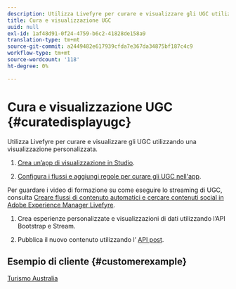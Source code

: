 ```yaml
---
description: Utilizza Livefyre per curare e visualizzare gli UGC utilizzando una visualizzazione personalizzata.
title: Cura e visualizzazione UGC
uuid: null
exl-id: 1af48d91-0f24-4759-b6c2-41828de158a9
translation-type: tm+mt
source-git-commit: a2449482e617939cfda7e367da34875bf187c4c9
workflow-type: tm+mt
source-wordcount: '118'
ht-degree: 0%

---
```


# Cura e visualizzazione UGC {#curatedisplayugc}

Utilizza Livefyre per curare e visualizzare gli UGC utilizzando una visualizzazione personalizzata.

1. [Crea un’app di visualizzazione in Studio](/help/using/c-about-apps/c-create-an-app.md).

1. [Configura i flussi e aggiungi regole per curare gli UGC nell&#39;app](/help/using/c-streams/c-streams.md).

Per guardare i video di formazione su come eseguire lo streaming di UGC, consulta [Creare flussi di contenuto automatici e cercare contenuti social in Adobe Experience Manager Livefyre](https://helpx.adobe.com/experience-manager/tutorials.html).

1. Crea esperienze personalizzate e visualizzazioni di dati utilizzando l’API Bootstrap e Stream.

1. Pubblica il nuovo contenuto utilizzando l’ [API post](https://api.livefyre.com/docs/apis/by-category/collection-content#operation=urn:livefyre:apis:quill:operations:api:v3.0:collection:post:method=post).

## Esempio di cliente {#customerexample}

[Turismo Australia](https://www.australia.com/en-us)
